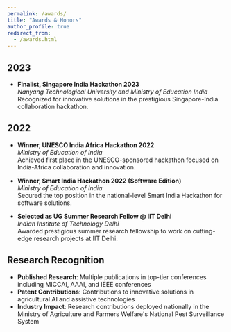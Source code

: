 ```yaml
---
permalink: /awards/
title: "Awards & Honors"
author_profile: true
redirect_from: 
  - /awards.html
---
```


## 2023
- **Finalist, Singapore India Hackathon 2023**  
  *Nanyang Technological University and Ministry of Education India*  
  Recognized for innovative solutions in the prestigious Singapore-India collaboration hackathon.

## 2022
- **Winner, UNESCO India Africa Hackathon 2022**  
  *Ministry of Education of India*  
  Achieved first place in the UNESCO-sponsored hackathon focused on India-Africa collaboration and innovation.

- **Winner, Smart India Hackathon 2022 (Software Edition)**  
  *Ministry of Education of India*  
  Secured the top position in the national-level Smart India Hackathon for software solutions.

- **Selected as UG Summer Research Fellow @ IIT Delhi**  
  *Indian Institute of Technology Delhi*  
  Awarded prestigious summer research fellowship to work on cutting-edge research projects at IIT Delhi.

## Research Recognition
- **Published Research**: Multiple publications in top-tier conferences including MICCAI, AAAI, and IEEE conferences
- **Patent Contributions**: Contributions to innovative solutions in agricultural AI and assistive technologies
- **Industry Impact**: Research contributions deployed nationally in the Ministry of Agriculture and Farmers Welfare's National Pest Surveillance System
